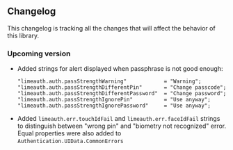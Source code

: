 ## Changelog

This changelog is tracking all the changes that will affect the behavior of this library.

### Upcoming version
- Added strings for alert displayed when passphrase is not good enough:
  ```
  "limeauth.auth.passStrengthWarning"            = "Warning";
  "limeauth.auth.passStrengthDifferentPin"       = "Change passcode";
  "limeauth.auth.passStrengthDifferentPassword"  = "Change password";
  "limeauth.auth.passStrengthIgnorePin"          = "Use anyway";
  "limeauth.auth.passStrengthIgnorePassword"     = "Use anyway";
  ```
- Added `limeauth.err.touchIdFail` and `limeauth.err.faceIdFail` strings to distinguish between "wrong pin" and "biometry not recognized" error. Equal properties were also added to `Authentication.UIData.CommonErrors`